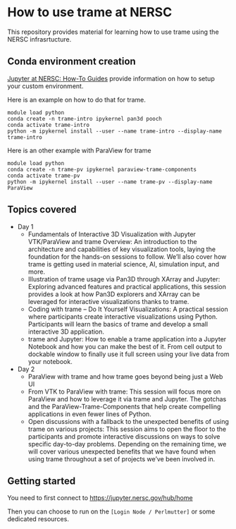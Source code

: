 # How to use trame at NERSC

This repository provides material for learning how to use trame using the NERSC infrasrtucture.

## Conda environment creation

[Jupyter at NERSC: How-To Guides](https://docs.nersc.gov/services/jupyter/how-to-guides/#how-to-use-a-conda-environment-as-a-python-kernel) provide information on how to setup your custom environment.

Here is an example on how to do that for trame.

```
module load python
conda create -n trame-intro ipykernel pan3d pooch
conda activate trame-intro
python -m ipykernel install --user --name trame-intro --display-name trame-intro
```

Here is an other example with ParaView for trame

```
module load python
conda create -n trame-pv ipykernel paraview-trame-components
conda activate trame-pv
python -m ipykernel install --user --name trame-pv --display-name ParaView
```

## Topics covered

* Day 1
  * Fundamentals of Interactive 3D Visualization with Jupyter
VTK/ParaView and trame Overview: An introduction to the architecture and capabilities of key visualization tools, laying the foundation for the hands-on sessions to follow. We’ll also cover how trame is getting used in material science, AI, simulation input, and more.
  * Illustration of trame usage via Pan3D through XArray and Jupyter: Exploring advanced features and practical applications, this session provides a look at how Pan3D explorers and XArray can be leveraged for interactive visualizations thanks to trame.
  * Coding with trame – Do It Yourself Visualizations: A practical session where participants create interactive visualizations using Python. Participants will learn the basics of trame and develop a small interactive 3D application.
  * trame and Jupyter: How to enable a trame application into a Jupyter Notebook and how you can make the best of it. From cell output to dockable window to finally use it full screen using your live data from your notebook.
* Day 2
  * ParaView with trame and how trame goes beyond being just a Web UI
  * From VTK to ParaView with trame: This session will focus more on ParaView and how to leverage it via trame and Jupyter. The gotchas and the ParaView-Trame-Components that help create compelling applications in even fewer lines of Python.
  * Open discussions with a fallback to the unexpected benefits of using trame on various projects: This session aims to open the floor to the participants and promote interactive discussions on ways to solve specific day-to-day problems. Depending on the remaining time, we will cover various unexpected benefits that we have found when using trame throughout a set of projects we’ve been involved in.

## Getting started

You need to first connect to https://jupyter.nersc.gov/hub/home

Then you can choose to run on the `[Login Node / Perlmutter]` or some dedicated resources.
